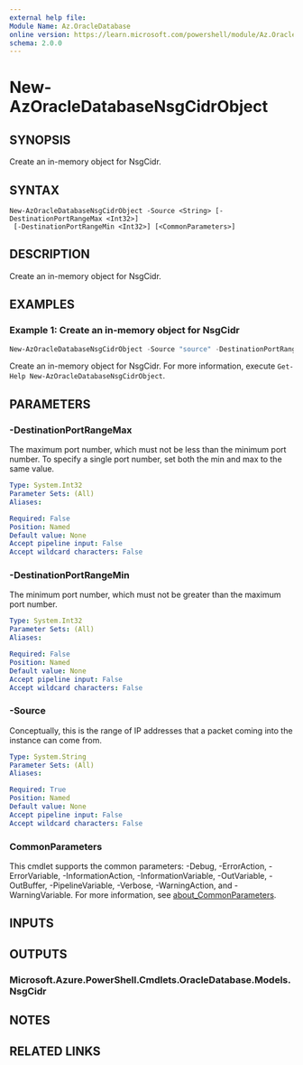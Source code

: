```yaml
---
external help file:
Module Name: Az.OracleDatabase
online version: https://learn.microsoft.com/powershell/module/Az.OracleDatabase/new-azoracledatabasensgcidrobject
schema: 2.0.0
---
```


# New-AzOracleDatabaseNsgCidrObject

## SYNOPSIS
Create an in-memory object for NsgCidr.

## SYNTAX

```
New-AzOracleDatabaseNsgCidrObject -Source <String> [-DestinationPortRangeMax <Int32>]
 [-DestinationPortRangeMin <Int32>] [<CommonParameters>]
```

## DESCRIPTION
Create an in-memory object for NsgCidr.

## EXAMPLES

### Example 1: Create an in-memory object for NsgCidr
```powershell
New-AzOracleDatabaseNsgCidrObject -Source "source" -DestinationPortRangeMax 0 -DestinationPortRangeMin 1
```

Create an in-memory object for NsgCidr.
For more information, execute `Get-Help New-AzOracleDatabaseNsgCidrObject`.

## PARAMETERS

### -DestinationPortRangeMax
The maximum port number, which must not be less than the minimum port number.
To specify a single port number, set both the min and max to the same value.

```yaml
Type: System.Int32
Parameter Sets: (All)
Aliases:

Required: False
Position: Named
Default value: None
Accept pipeline input: False
Accept wildcard characters: False
```

### -DestinationPortRangeMin
The minimum port number, which must not be greater than the maximum port number.

```yaml
Type: System.Int32
Parameter Sets: (All)
Aliases:

Required: False
Position: Named
Default value: None
Accept pipeline input: False
Accept wildcard characters: False
```

### -Source
Conceptually, this is the range of IP addresses that a packet coming into the instance can come from.

```yaml
Type: System.String
Parameter Sets: (All)
Aliases:

Required: True
Position: Named
Default value: None
Accept pipeline input: False
Accept wildcard characters: False
```

### CommonParameters
This cmdlet supports the common parameters: -Debug, -ErrorAction, -ErrorVariable, -InformationAction, -InformationVariable, -OutVariable, -OutBuffer, -PipelineVariable, -Verbose, -WarningAction, and -WarningVariable. For more information, see [about_CommonParameters](http://go.microsoft.com/fwlink/?LinkID=113216).

## INPUTS

## OUTPUTS

### Microsoft.Azure.PowerShell.Cmdlets.OracleDatabase.Models.NsgCidr

## NOTES

## RELATED LINKS

